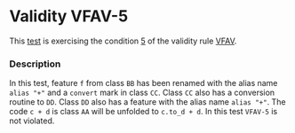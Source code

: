 # Validity VFAV-5

This [test](.) is exercising the condition [5](../Readme.md) of the validity rule [VFAV](../../vfav/Readme.md).

### Description

In this test, feature `f` from class `BB` has been renamed with the alias name `alias "+"` and a `convert` mark in class `CC`. Class `CC` also has a conversion routine to `DD`. Class `DD` also has a feature with the alias name `alias "+"`. The code `c + d` is class `AA` will be unfolded to `c.to_d + d`. In this test `VFAV-5` is not violated.
